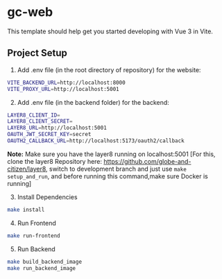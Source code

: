 # gc-web

This template should help get you started developing with Vue 3 in Vite.

## Project Setup

1. Add .env file (in the root directory of repository) for the website: 

```sh
VITE_BACKEND_URL=http://localhost:8000
VITE_PROXY_URL=http://localhost:5001
```

2. Add .env file (in the backend folder) for the backend:

```sh
LAYER8_CLIENT_ID=
LAYER8_CLIENT_SECRET=
LAYER8_URL=http://localhost:5001
OAUTH_JWT_SECRET_KEY=secret
OAUTH2_CALLBACK_URL=http://localhost:5173/oauth2/callback
```

**Note:** Make sure you have the layer8 running on localhost:5001 [For this, clone the layer8 Repository here: https://github.com/globe-and-citizen/layer8, switch to development branch and just use `make setup_and_run`, and before running this command,make sure Docker is running]

3. Install Dependencies

```sh
make install
```

4. Run Frontend

```sh
make run-frontend
```


5. Run Backend 

```sh
make build_backend_image
make run_backend_image
```

